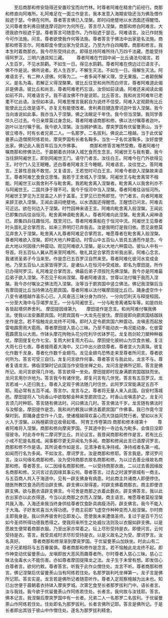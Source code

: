 <!-- { "loadSidebar": true } -->
　　至后商那和修安隐得还安置珍宝而向竹林。时尊者阿难在精舍门前经行。商那和修直向阿难所。礼阿难足在一面立作是言。我本发意入海期安隐还当为佛及僧作般遮于瑟。今佛在何所。尊者答言佛已入涅槃。即时闷绝躄地以水洒面还得醒悟。又问尊者舍利弗目揵连摩诃迦叶为何所在。答言尽入涅槃。商那和修白阿难言。大德我欲作般遮于瑟。尊者答言可随意作。乃作般遮于瑟讫。阿难语言。汝已作财施今可作法施。问言。尊者欲使我作何等法施。尊者答言于佛法中出家是名法施。商那和修答言尔。阿难即度令使出家为受具足。乃至为作白四羯摩。商那和修言。我本生时着商那衣。我今尽形受持此衣。即得总持阿难所持八万四千法藏。悉能受持得阿罗汉。三明六通具知三藏。
　　尊者阿难在竹园中闻一比丘诵法句偈言。若人生百岁。不见水鹄鹳。不如生一日。得见水鹄鹳。尊者阿难在傍边过已语言子。佛不作是说。佛所说者。若人生百岁。不解生灭法。不如生一日。得解生灭法。阿难语言子。有二种人谤佛。何等为二。一者多闻不解义理。空无果报。二者颠倒解义。是名为毒。若解正义得涅槃果。彼比丘往至和尚所而白师言。尊者阿难道此偈非是佛语。彼比丘和尚言。尊者阿难老朽忘误。汝但如前读诵。阿难还来闻读此偈如前不异。阿难语言子。我不语汝佛不作是说耶。比丘答言。我和尚言阿难年已老耄不忆此语。汝但如本读。阿难思惟言我躬自为说终不信受。阿难入定观颇有比丘能使此比丘改是语不。亦复无有能使改者。舍利弗目揵连摩诃迦叶皆入涅槃。我今当向谁说如此事。我亦当入于涅槃。佛之法眼足千年住。我今但当涅槃。我同学善伴久已过去。今日亲厚莫过身念处。尊者阿难语商那和修。佛以法付嘱尊者迦叶。迦叶以法付嘱于我。我今欲入涅槃。汝当拥护佛法。摩突罗国有优留曼荼山。当于彼立塔寺。时有长者兄弟二人。一名那罗。二名拔利。佛说此二檀越。当于此优留曼荼山造僧房阿练若处。摩突罗国有长者名鞠多。当生一子名优波鞠多。汝好度使出家。佛记此人我百年后当大作佛事。
　　商那和修答言唯然受教。尊者阿难付嘱商那和修佛法已。于晨朝着衣持钵入城乞食而生念言。阿阇世王与我有要。我今当往辞阿阇世王。即到阿阇世王门。语守门者言。汝往白王。阿难今在门外欲得见王。时守门人见王眠睡。还白尊者阿难言王今睡眠。阿难语言。汝往觉之。答阿难言。王甚性恶我不敢觉。又复语言。王若觉时可白王言。阿难今者欲入涅槃故来语王。尊者阿难乞食食讫思惟。我若于王舍城入于涅槃。阿阇世王与毗舍离常不相能。阿阇世王以我舍利不与毗舍离。我若毗舍离入涅槃者。毗舍离人以我舍利亦不与阿阇世王。二国共诤于理不可。我今于恒河中当入涅槃。尊者阿难往诣恒河所。阿阇世王梦见为王捉盖之人折于盖茎。王梦见已恐怖即觉。守门者言。向者阿难故来辞王欲入涅槃。王闻此语闷绝躄地。以水洒面还得醒悟。王醒悟已问言。阿难去可近远。欲在何边入于涅槃。时竹园神来语王言。阿难向毗舍离入般涅槃。王闻此已即集四兵往诣恒河。毗舍离神语毗舍离人。尊者阿难向此涅槃。毗舍离人闻神语已。即集四兵往趣恒河。既至河已。尊者阿难乘船在于恒河中流。阿阇世王见尊者时头面礼足合掌而言。如来三界明灯已弃我去。汝是我明灯是我归依。愿见哀愍莫见弃舍入于涅槃。毗舍离人礼尊者阿难足合掌而言。唯愿尊者在毗舍离入般涅槃。尊者阿难欲入涅槃。即时大地六种震动。时雪山中五百仙人皆具五通而作是念。今此大地以何因缘六种震动。观见阿难欲入涅槃。是以大地六种震动。彼仙人中有一导首。将五百仙人翼从而来至阿难所。敬礼其足合掌而言听我出家。阿难心念言。我诸贤圣弟子今当来至。作是念已五百罗汉自然来至。尊者阿难化彼河水变成金地。乃至五百仙人出家皆得罗汉。是诸仙人在恒河中受戒故。即名为摩田提。所作已办得阿罗汉。礼阿难足合掌而言。佛最后弟子须拔陀先佛涅槃。我今亦是阿难最后弟子欲入涅槃。不忍见于和尚涅槃。尊者阿难语言。世尊以法付嘱于我而入涅槃。我今亦付嘱汝之佛法而入涅槃。汝等当于罽宾国中竖立佛法。佛记我涅槃后当有摩田提比丘当持佛法在罽宾国。尊者阿难以法付嘱摩田提比丘已。踊身虚空作十八变令诸檀越作喜乐心已。入风奋迅三昧分身为四分。一分向忉利天与释提桓因。一分至大海中与莎竭罗龙王。一分与阿阇世王。一分与毗舍离诸梨车等。如是四处各皆起塔供养舍利。
摩田提因缘第九
　　摩田提作是念言。和尚阿难付嘱我佛法。使我以法安置罽宾国。时罽宾国有一大龙先在彼住。摩田提即向罽宾国结跏趺坐作是念。若不恼触龙此龙终不可降。即时入定令罽宾国六种震动。龙嗔恚而起放雷电霹雳雨大雹雨。尊者摩田提入慈心三昧。乃至不能动衣一角况能动身。化彼雷雹霹雳及以大雨。作钵头摩花拘物头花分陀利华优钵罗花。龙复雨剑轮刀槊种种器仗。摩田提复化作七宝。复雨大树复雨大石山。摩田提化彼树山为饮食衣被。复注大雨七日七夜。尊者接雨着大海中。又口中出火欲烧尊者。尊者变火为真珠。彼复化作数千龙身。尊者化作数千金翅鸟。龙见金翅鸟恐怖走来至尊者所问言。尊者欲何所为。答言可受三自归。龙复问言欲作何事。尊者答言与我此处。龙言不与。尊者复语龙言。佛临涅槃时记此国当作安隐坐禅之处。龙问言是佛所记耶。答言是佛所记。龙问言欲得几许地。答言欲得一坐处。摩田提即时现身满罽宾国跏趺而坐。龙问言用尔许地为。答言我今有诸伴党。即复问言有几伴党。答言有五百罗汉。龙言若减一人还归我土。尊者入定观于佛法随几时住世。此阿罗汉常能满足五百不耶。观必常有五百不减。答言尔。龙言与之。尊者将无量人来入此国。自安村落城邑。摩田提将人飞向香山中欲取郁金种来至罽宾住之。时香山龙嗔恚护之。龙复问言须几时种耶。答言随有佛法时。问曰佛法几时。答言佛法千岁。龙言随有佛法时与汝郁金。摩田提作是念。我和尚约敕我以佛法着罽宾国广作佛事。我已作竟今涅槃时到。即踊身虚空作十八变。使诸檀越得欢喜心而大饶益同梵行者。譬如以水灭火入于涅槃。以栴檀薪烧讫收骨起塔。
阿育王传卷第四
商那和修本缘第十
　　尊者阿难将入涅槃。商那和修向摩突罗国。于其道中到一寺边名为毗多。会值日没即宿彼寺。时此寺中有二摩诃罗比丘。共论议言。我昔闻商那和修作是言。若有比丘小戒不犯是名胜戒。闻事都尽更无异闻名为多闻。商那和修闻此言已语摩诃罗言。商那和修不作是语。其所说者作如是言。见清净者名净持戒。净持戒者名第一戒。如闻而行名为多闻。不如汝言。摩诃罗言。汝是商那和修耶。答言我是。摩诃罗问言。汝以何缘名商那和修。汝为受持商那衣故名商那和修。为以过去善业缘故名商那和修。尊者答言。以二因缘名商那和修。一以受持商那衣故。二以过去善因缘故名商那和修。又问言过去因缘其事云何。尊者答言。过去之时波罗捺城有一商主。与五百商人共入于海道中。见有一辟支佛身有病患。时此商主共诸商人即便停住。随医所教饮食汤药而治辟支佛。辟支佛以渐得差。时辟支佛着商那衣。商主即便咨辟支佛。欲与氎衣语辟支佛言。今可舍是商那之衣着此氎衣。辟支佛答言。我以此衣出家亦以此衣得道。今当以此商那之衣而入涅槃。商主语言。唯愿尊者莫般涅槃共我入海。入海还来我当终身供给尊者饮食卧具病瘦汤药。辟支佛言。我今不能入于大海。子好发欢喜当大得功德。于商主前即飞虚空作种种变而入般涅槃。尔时商主即我身是。我以供养彼舍利讫即发心。愿使我未来遭值圣师。复过于是百千万亿如今圣师所得功德我悉得之。使我将来所生之处威仪法则及以衣服如辟支佛。以是愿故生便常着商那衣服。乃至出家亦常着之。坛上尽形受持是衣。即便问言。云何受持是衣。答言。我受具戒时求尽形受持是衣。以是义故名之为受。摩诃罗言。汝名真好。
　　尊者商那和修渐渐到摩突罗国。于优留曼荼山加趺坐。时此山有二龙子兄弟相将与五百眷属俱。尊者商那和修作是念言。若不恼触此龙龙终不起。即作神变动优留曼荼山。龙嗔即放大恶风雨趣尊者所。尔时尊者入慈心三昧。慈心三昧法虫毒水火不能伤害。亦如尊者摩田提降龙之法。龙子生于未曾有想。即发信心白尊者言。欲何约敕。尊者答言。听我于此作众僧住处。龙言不听。尊者商那和修言。佛记涅槃后优留曼荼山当有阿练若住处。名那罗跋利吒坐禅第一。龙子言是佛所记耶。答言实是。龙言若是佛所记者随意听作。尊者入定观察檀越为出未也。知已出世便于晨朝着衣持钵入摩突罗城。次第乞食至长者那罗拔利门中。语长者言。汝与我钱。我今欲于优留曼荼山作阿练若住处。长者言。我何故与汝钱耶。答言。佛本记言。我涅槃后摩突罗国中有一长者。兄弟二人一名那罗二名拔利。于优留曼荼山作阿练若住处。住处即名为那罗拔利。长者言佛所记耶。答言是佛所记。于是长者即出其钱于彼山中作僧住处。遂名为那罗拔利精舍。
